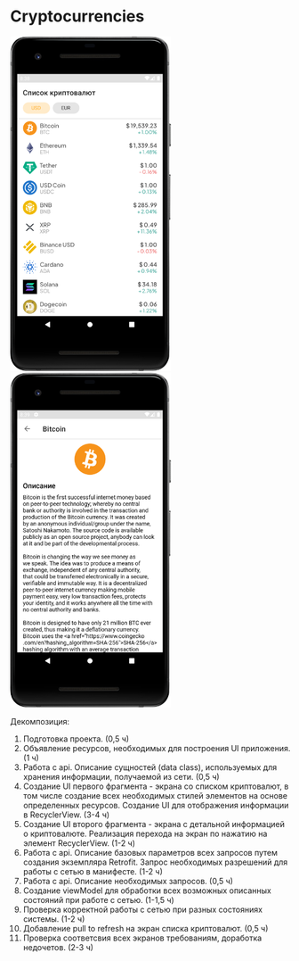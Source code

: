 # Cryptocurrencies

<img alt="Coins list" height="600px" src="/screenshots/screen_coins_list.png" /> <img alt="Coin details" height="600px" src="/screenshots/screen_coin_details.png" />

Декомпозиция:

1. Подготовка проекта. (0,5 ч)
2. Объявление ресурсов, необходимых для построения UI приложения. (1 ч)
3. Работа с api. Описание сущностей (data class), используемых для хранения информации, получаемой из сети. (0,5 ч)
3. Создание UI первого фрагмента - экрана со списком криптовалют, в том числе создание всех необходимых стилей элементов на основе определенных ресурсов. Создание UI для отображения информации в RecyclerView. (3-4 ч)
4. Создание UI второго фрагмента - экрана с детальной информацией о криптовалюте. Реализация перехода на экран по нажатию на элемент RecyclerView. (1-2 ч)
5. Работа с api. Описание базовых параметров всех запросов путем создания экземпляра Retrofit. Запрос необходимых разрешений для работы с сетью в манифесте. (1-2 ч)
6. Работа с api. Описание необходимых запросов. (0,5 ч)
7. Создание viewModel для обработки всех возможных описанных состояний при работе с сетью. (1-1,5 ч)
8. Проверка корректной работы с сетью при разных состояниях системы. (1-2 ч)
9. Добавление pull to refresh на экран списка криптовалют. (0,5 ч)
10. Проверка соответсвия всех экранов требованиям, доработка недочетов. (2-3 ч)
